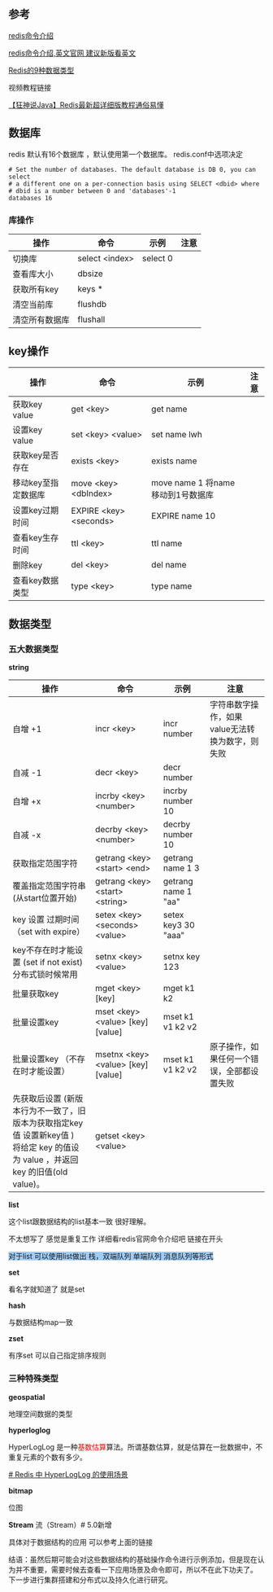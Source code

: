 ```toc
```



## 参考
[redis命令介绍](https://www.redis.net.cn/order/)

[redis命令介绍,英文官网 建议新版看英文](https://redis.io/commands/?group=list)

[Redis的9种数据类型](https://blog.csdn.net/hudeyong926/article/details/99540705)

视频教程链接

[【狂神说Java】Redis最新超详细版教程通俗易懂](https://www.bilibili.com/video/BV1S54y1R7SB?p=1&vd_source=ccbe0c793ac5e34ebb735794692f049e)


## 数据库

redis 默认有16个数据库 ，默认使用第一个数据库。
redis.conf中选项决定

```
# Set the number of databases. The default database is DB 0, you can select
# a different one on a per-connection basis using SELECT <dbid> where
# dbid is a number between 0 and 'databases'-1
databases 16
```

### 库操作

| 操作           | 命令             | 示例 | 注意 |
| -------------- | ---------------- | ---- | ---- |
| 切换库         | select \<index\> | select 0     |      |
| 查看库大小     | dbsize           |      |      |
| 获取所有key    | keys *           |      |      |
| 清空当前库     | flushdb          |      |      |
| 清空所有数据库 | flushall         |      |      |

## key操作

| 操作                | 命令                         | 示例                                 | 注意 |
| ------------------- | ---------------------------- | ------------------------------------ | ---- |
| 获取key value       | get \<key\>                  | get name                             |      |
| 设置key  value      | set \<key\> \<value\>        | set name lwh                         |      |
| 获取key是否存在     | exists    \<key\>            | exists name                          |      |
| 移动key至指定数据库 | move \<key\> \<dbIndex\>     | move name  1   将name移动到1号数据库 |      |
| 设置key过期时间     | EXPIRE  \<key\>  \<seconds\> | EXPIRE name 10                       |      |
| 查看key生存时间     | ttl     \<key\>              | ttl name                             |      |
| 删除key             | del       \<key\>            | del name                             |      |
| 查看key数据类型     | type       \<key\>           | type name                            |      |



## 数据类型


### 五大数据类型
**string**

| 操作                                                                                             | 命令                                          | 示例                | 注意 |
| ------------------------------------------------------------------------------------------------ | --------------------------------------------- | ------------------- | ---- |
| 自增 +1                                                                                          | incr  \<key\>                                 | incr number         |  字符串数字操作，如果value无法转换为数字，则失败    |
| 自减 -1                                                                                          | decr  \<key\>                                 | decr number         |      |
| 自增 +x                                                                                          | incrby  \<key\>  \<number\>                   | incrby number 10    |      |
| 自减 -x                                                                                          | decrby  \<key\>  \<number\>                   | decrby number  10   |      |
| 获取指定范围字符                                                                                 | getrang  \<key\> \<start\> \<end\>            | getrang name 1 3    |      |
| 覆盖指定范围字符串 (从start位置开始)                                                             | getrang  \<key\> \<start\> \<string\>         | getrang name 1 "aa" |      |
| key 设置 过期时间  （set with expire）                                                           | setex   \<key\> \<seconds\> \<value\>         | setex key3 30 "aaa" |      |
| key不存在时才能设置       (set if not exist) 分布式锁时候常用                                    | setnx     \<key\> \<value\>                   | setnx key 123       |      |
| 批量获取key                                                                                      | mget   \<key\> \[key\]                        |  mget k1 k2                   |      |
| 批量设置key                                                                                      | mset   \<key\> \<value\> \[key\]  \[value\]   |   mset k1 v1 k2 v2                  |      |
| 批量设置key   （不存在时才能设置）                                                               | msetnx   \<key\> \<value\> \[key\]  \[value\] |      mset k1 v1 k2 v2                   |  原子操作，如果任何一个错误，全部都设置失败    |
| 先获取后设置 (新版本行为不一致了，旧版本为获取指定key值 设置新key值 ) <br/>将给定 key 的值设为 value ，并返回 key 的旧值(old value)。 | getset     \<key\> \<value\>                                    |                     |      |


**list**

这个list跟数据结构的list基本一致 很好理解。

不太想写了 感觉是重复工作  详细看redis官网命令介绍吧  链接在开头

<span style="background:#A0CCF6">对于list 可以使用list做出 栈，双端队列 单端队列  消息队列等形式</span>

**set**

看名字就知道了 就是set

**hash**

与数据结构map一致

**zset**

有序set 可以自己指定排序规则


### 三种特殊类型

**geospatial**

地理空间数据的类型

**hyperloglog**

HyperLogLog 是一种<font color=#FF0000>基数估算</font>算法。所谓基数估算，就是估算在一批数据中，不重复元素的个数有多少。

[# Redis 中 HyperLogLog 的使用场景](https://zhuanlan.zhihu.com/p/265309426)

**bitmap**

位图

**Stream**
流（Stream）# 5.0新增

具体对于数据结构的应用 可以参考上面的链接



结语：虽然后期可能会对这些数据结构的基础操作命令进行示例添加，但是现在认为并不重要，需要时候去查看一下应用场景及命令即可，所以不在此下功夫了。
下一步进行集群搭建和分布式以及持久化进行研究。

